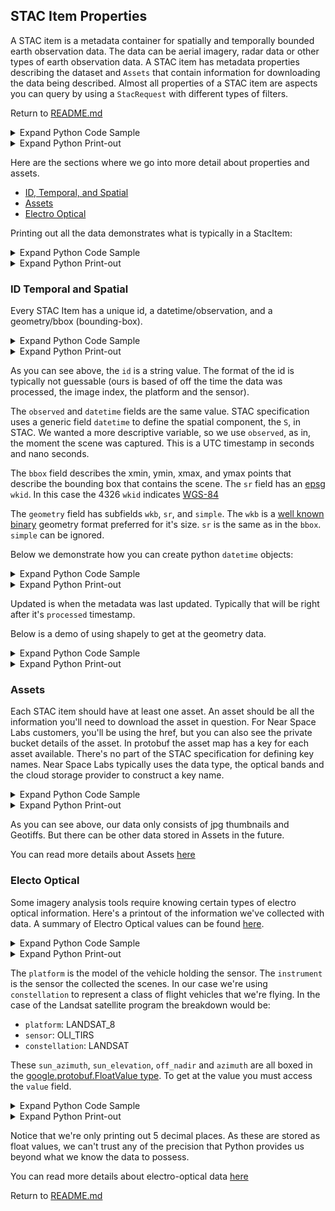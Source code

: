 ## STAC Item Properties
A STAC item is a metadata container for spatially and temporally bounded earth observation data. The data can be aerial imagery, radar data or other types of earth observation data. A STAC item has metadata properties describing the dataset and `Assets` that contain information for downloading the data being described. Almost all properties of a STAC item are aspects you can query by using a `StacRequest` with different types of filters.

Return to [README.md](./README.md)





<details><summary>Expand Python Code Sample</summary>


```python
from nsl.stac.client import NSLClient
from nsl.stac import StacRequest

stac_request = StacRequest(id='20190829T173429Z_1759_POM1_ST2_P')

# get a client interface to the gRPC channel
client = NSLClient()
# for this request we might as well use the search one, as STAC ids ought to be unique
stac_item = client.search_one(stac_request)
```


</details>




<details><summary>Expand Python Print-out</summary>


```text
    nsl client connecting to stac service at: api.nearspacelabs.net:9090
    
```


</details>



Here are the sections where we go into more detail about properties and assets.

- [ID, Temporal, and Spatial](#id-temporal-and-spatial)
- [Assets](#assets)
- [Electro Optical](#electro-optical)

Printing out all the data demonstrates what is typically in a StacItem:





<details><summary>Expand Python Code Sample</summary>


```python
print(stac_item)
```


</details>




<details><summary>Expand Python Print-out</summary>


```text
    id: "20190829T173429Z_1759_POM1_ST2_P"
    geometry {
      wkb: "\001\006\000\000\000\001\000\000\000\001\003\000\000\000\001\000\000\000\005\000\000\000\205N\247\203gqX\300l\226EM\267\037>@L\034efdqX\300q\307\267}L\">@\364y\rlxrX\300\030\316j\2561\">@?\305aT\177rX\300\322\244_\330\210\037>@\205N\247\203gqX\300l\226EM\267\037>@"
      sr {
        wkid: 4326
      }
      simple: STRONG_SIMPLE
    }
    bbox {
      xmin: -97.78902158306026
      ymin: 30.123181842184586
      xmax: -97.77175292848659
      ymax: 30.133979661338746
      sr {
        wkid: 4326
      }
    }
    properties {
      type_url: "type.googleapis.com/st.protobuf.SwiftMetadata"
      value: "\n\03420190829T153004Z_HAYS_COUNTY\022 0495ead38e491e637414d508f2d230d6\032\03120200225T182845Z_SWIFTERA \010B\003 \337\rR\03620191202T150234Z_1759_ST2_POM1Z\03620190829T173429Z_1759_POM1_ST2Z\03620191122T065203Z_1759_ST2_POM1Z\03620191122T065513Z_1759_ST2_POM1Z\03620191202T150234Z_1759_ST2_POM1b\03620190829T173429Z_1759_POM1_ST2h\001p\001x\325\020\200\001\340\014\210\001\265\035\250\001\200\020"
    }
    assets {
      key: "GEOTIFF_RGB"
      value {
        href: "https://eap.nearspacelabs.net/download/20200225T182845Z_SWIFTERA/Publish_0/20191202T150234Z_1759_ST2_POM1_P.tif"
        type: "image/vnd.stac.geotiff"
        eo_bands: RGB
        asset_type: GEOTIFF
        cloud_platform: GCP
        bucket_manager: "Near Space Labs"
        bucket_region: "us-central1"
        bucket: "swiftera-processed-data"
        object_path: "20200225T182845Z_SWIFTERA/Publish_0/20191202T150234Z_1759_ST2_POM1_P.tif"
      }
    }
    assets {
      key: "THUMBNAIL_RGB"
      value {
        href: "https://eap.nearspacelabs.net/download/20200225T182845Z_SWIFTERA/Publish_0/20191202T150234Z_1759_ST2_POM1_P_thumb.jpg"
        type: "image/jpeg"
        eo_bands: RGB
        asset_type: THUMBNAIL
        cloud_platform: GCP
        bucket_manager: "Near Space Labs"
        bucket_region: "us-central1"
        bucket: "swiftera-processed-data"
        object_path: "20200225T182845Z_SWIFTERA/Publish_0/20191202T150234Z_1759_ST2_POM1_P_thumb.jpg"
      }
    }
    datetime {
      seconds: 1567100069
      nanos: 429146000
    }
    observed {
      seconds: 1567100069
      nanos: 429146000
    }
    processed {
      seconds: 1582655391
      nanos: 944032000
    }
    updated {
      seconds: 1582655395
      nanos: 410392398
    }
    eo {
      platform: SWIFT_2
      instrument: POM_1
      constellation: SWIFT
      sun_azimuth {
        value: 144.40382385253906
      }
      sun_elevation {
        value: 65.16360473632812
      }
      gsd {
        value: 0.30000001192092896
      }
      off_nadir {
        value: 21.890628814697266
      }
      azimuth {
        value: -155.82078552246094
      }
      sr {
        wkid: 32614
      }
    }
    
```


</details>



### ID Temporal and Spatial
Every STAC Item has a unique id, a datetime/observation, and a geometry/bbox (bounding-box).





<details><summary>Expand Python Code Sample</summary>


```python
print("STAC Item id: {}\n".format(stac_item.id))
print("STAC Item observed: {}".format(stac_item.observed))
print("STAC Item datetime: {}".format(stac_item.datetime))
print("STAC Item bbox: {}".format(stac_item.bbox))
print("STAC Item geometry: {}".format(stac_item.geometry))
```


</details>




<details><summary>Expand Python Print-out</summary>


```text
    STAC Item id: 20190829T173429Z_1759_POM1_ST2_P
    
    STAC Item observed: seconds: 1567100069
    nanos: 429146000
    
    STAC Item datetime: seconds: 1567100069
    nanos: 429146000
    
    STAC Item bbox: xmin: -97.78902158306026
    ymin: 30.123181842184586
    xmax: -97.77175292848659
    ymax: 30.133979661338746
    sr {
      wkid: 4326
    }
    
    STAC Item geometry: wkb: "\001\006\000\000\000\001\000\000\000\001\003\000\000\000\001\000\000\000\005\000\000\000\205N\247\203gqX\300l\226EM\267\037>@L\034efdqX\300q\307\267}L\">@\364y\rlxrX\300\030\316j\2561\">@?\305aT\177rX\300\322\244_\330\210\037>@\205N\247\203gqX\300l\226EM\267\037>@"
    sr {
      wkid: 4326
    }
    simple: STRONG_SIMPLE
    
```


</details>



As you can see above, the `id` is a string value. The format of the id is typically not guessable (ours is based of off the time the data was processed, the image index, the platform and the sensor).

The `observed` and `datetime` fields are the same value. STAC specification uses a generic field `datetime` to define the spatial component, the `S`, in STAC. We wanted a more descriptive variable, so we use `observed`, as in, the moment the scene was captured. This is a UTC timestamp in seconds and nano seconds.

The `bbox` field describes the xmin, ymin, xmax, and ymax points that describe the bounding box that contains the scene. The `sr` field has an [epsg](http://www.epsg.org/) `wkid`. In this case the 4326 `wkid` indicates [WGS-84](http://epsg.io/4326)

The `geometry` field has subfields `wkb`, `sr`, and `simple`. The `wkb` is a [well known binary](https://en.wikipedia.org/wiki/Well-known_text_representation_of_geometry#Well-known_binary) geometry format preferred for it's size. `sr` is the same as in the `bbox`. `simple` can be ignored.

Below we demonstrate how you can create python `datetime` objects:





<details><summary>Expand Python Code Sample</summary>


```python
from datetime import datetime
print("UTC Observed Scene: {}".format(datetime.utcfromtimestamp(stac_item.observed.seconds)))
print("UTC Processed Data: {}".format(datetime.utcfromtimestamp(stac_item.processed.seconds)))
print("UTC Updated Metadata: {}".format(datetime.utcfromtimestamp(stac_item.updated.seconds)))
```


</details>




<details><summary>Expand Python Print-out</summary>


```text
    UTC Observed Scene: 2019-08-29 17:34:29
    UTC Processed Data: 2020-02-25 18:29:51
    UTC Updated Metadata: 2020-02-25 18:29:55
```


</details>



Updated is when the metadata was last updated. Typically that will be right after it's `processed` timestamp.

Below is a demo of using shapely to get at the geometry data.





<details><summary>Expand Python Code Sample</summary>


```python
from shapely.geometry import Polygon
from shapely.wkb import loads

print("wkt printout of polygon:\n{}\n".format(loads(stac_item.geometry.wkb)))
print("centroid of polygon:\n{}\n".format(loads(stac_item.geometry.wkb).centroid))
print("bounds:\n{}\n".format(Polygon.from_bounds(stac_item.bbox.xmin, 
                                                 stac_item.bbox.ymin, 
                                                 stac_item.bbox.xmax, 
                                                 stac_item.bbox.ymax)))
```


</details>




<details><summary>Expand Python Print-out</summary>


```text
    wkt printout of polygon:
    MULTIPOLYGON (((-97.77194300974413 30.12389071415821, -97.77175292848659 30.13397966133875, -97.7885999805074 30.13357057673974, -97.78902158306026 30.12318184218459, -97.77194300974413 30.12389071415821)))
    
    centroid of polygon:
    POINT (-97.78037008507624 30.12864316190825)
    
    bounds:
    POLYGON ((-97.78902158306026 30.12318184218459, -97.78902158306026 30.13397966133875, -97.77175292848659 30.13397966133875, -97.77175292848659 30.12318184218459, -97.78902158306026 30.12318184218459))
    
```


</details>



### Assets
Each STAC item should have at least one asset. An asset should be all the information you'll need to download the asset in question. For Near Space Labs customers, you'll be using the href, but you can also see the private bucket details of the asset. In protobuf the asset map has a key for each asset available. There's no part of the STAC specification for defining key names. Near Space Labs typically uses the data type, the optical bands and the cloud storage provider to construct a key name.





<details><summary>Expand Python Code Sample</summary>


```python
from nsl.stac import Asset, utils
from nsl.stac.enum import AssetType
def print_asset(asset: Asset):
    asset_name = AssetType(asset.asset_type).name
    print(" href: {}".format(asset.href))
    print(" type: {}".format(asset.type))
    print(" protobuf enum number and name: {0}, {1}".format(asset.asset_type, asset_name))
    print()

print("there are {} assets".format(len(stac_item.assets)))
print(AssetType.THUMBNAIL.name)
print_asset(utils.get_asset(stac_item, asset_type=AssetType.THUMBNAIL))

print(AssetType.GEOTIFF.name)
print_asset(utils.get_asset(stac_item, asset_type=AssetType.GEOTIFF))
```


</details>




<details><summary>Expand Python Print-out</summary>


```text
    there are 2 assets
    THUMBNAIL
     href: https://eap.nearspacelabs.net/download/20200225T182845Z_SWIFTERA/Publish_0/20191202T150234Z_1759_ST2_POM1_P_thumb.jpg
     type: image/jpeg
     protobuf enum number and name: 9, THUMBNAIL
    
    GEOTIFF
     href: https://eap.nearspacelabs.net/download/20200225T182845Z_SWIFTERA/Publish_0/20191202T150234Z_1759_ST2_POM1_P.tif
     type: image/vnd.stac.geotiff
     protobuf enum number and name: 2, GEOTIFF
    
```


</details>



As you can see above, our data only consists of jpg thumbnails and Geotiffs. But there can be other data stored in Assets in the future.

You can read more details about Assets [here](https://geo-grpc.github.io/api/#epl.protobuf.Asset)

### Electo Optical
Some imagery analysis tools require knowing certain types of electro optical information. Here's a printout of the information we've collected with data. A summary of Electro Optical values can be found [here](https://geo-grpc.github.io/api/#epl.protobuf.Eo).





<details><summary>Expand Python Code Sample</summary>


```python
print(stac_item.eo)
```


</details>




<details><summary>Expand Python Print-out</summary>


```text
    platform: SWIFT_2
    instrument: POM_1
    constellation: SWIFT
    sun_azimuth {
      value: 144.40382385253906
    }
    sun_elevation {
      value: 65.16360473632812
    }
    gsd {
      value: 0.30000001192092896
    }
    off_nadir {
      value: 21.890628814697266
    }
    azimuth {
      value: -155.82078552246094
    }
    sr {
      wkid: 32614
    }
    
```


</details>



The `platform` is the model of the vehicle holding the sensor. The `instrument` is the sensor the collected the scenes. In our case we're using `constellation` to represent a class of flight vehicles that we're flying. In the case of the Landsat satellite program the breakdown would be:

- `platform`: LANDSAT_8
- `sensor`: OLI_TIRS
- `constellation`: LANDSAT

These `sun_azimuth`, `sun_elevation`, `off_nadir` and `azimuth` are all boxed in the [google.protobuf.FloatValue type](https://developers.google.com/protocol-buffers/docs/reference/csharp/class/google/protobuf/well-known-types/float-value). To get at the value you must access the `value` field.





<details><summary>Expand Python Code Sample</summary>


```python
print("sun_azimuth: {:.5f}".format(stac_item.eo.sun_azimuth.value))
print("sun_elevation: {:.5f}".format(stac_item.eo.sun_elevation.value))
print("off_nadir: {:.5f}".format(stac_item.eo.off_nadir.value))
print("azimuth: {:.5f}".format(stac_item.eo.azimuth.value))
```


</details>




<details><summary>Expand Python Print-out</summary>


```text
    sun_azimuth: 144.40382
    sun_elevation: 65.16360
    off_nadir: 21.89063
    azimuth: -155.82079
```


</details>



Notice that we're only printing out 5 decimal places. As these are stored as float values, we can't trust any of the precision that Python provides us beyond what we know the data to possess.

You can read more details about electro-optical data [here](https://geo-grpc.github.io/api/#epl.protobuf.Eo)

Return to [README.md](./README.md)
